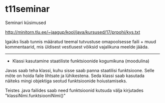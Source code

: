 # t11seminar

Seminari küsimused

http://minitorn.tlu.ee/~jaagup/kool/java/kursused/17/prpohi/kys.txt

Igaüks lisab tunnis määratud teemal tutvustuse omapoolsesse faili + muud kommentaarid, mis üldisest vestlusest võiksid vajalikuna meelde jääda.

__________________________________________________________________________
* Klassi kasutamine staatiliste funktsioonide kogumikuna (moodulina)

Javas saab teha klassi, kuhu sisse saab panna staatilisi funktsioone. Selle mõte on hoida faile lihtsate ja lühikestena.
Seda klassi saab kasutada näiteks mingi objektiga seotud funktsioonide hoiustamiseks.

Teistes .java failides saab need funktsioonid kutsuda välja kirjutades "klassiNimi.funktsiooniNimi()"